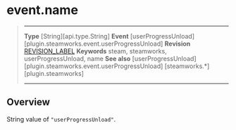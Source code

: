 # event.name

> --------------------- ------------------------------------------------------------------------------------------
> __Type__              [String][api.type.String]
> __Event__             [userProgressUnload][plugin.steamworks.event.userProgressUnload]
> __Revision__          [REVISION_LABEL](REVISION_URL)
> __Keywords__          steam, steamworks, userProgressUnload, name
> __See also__          [userProgressUnload][plugin.steamworks.event.userProgressUnload]
>                       [steamworks.*][plugin.steamworks]
> --------------------- ------------------------------------------------------------------------------------------

## Overview

String value of `"userProgressUnload"`.